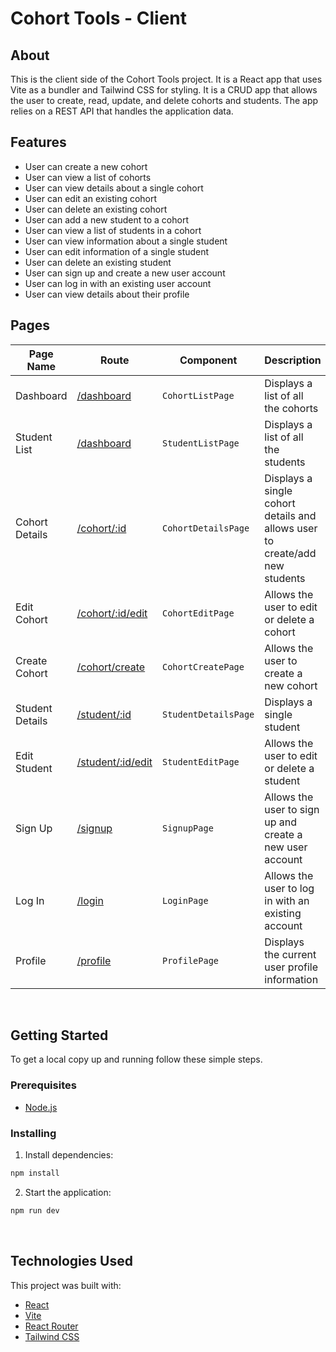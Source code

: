 # Cohort Tools - Client

## About
This is the client side of the Cohort Tools project. It is a React app that uses Vite as a bundler and Tailwind CSS for styling. It is a CRUD app that allows the user to create, read, update, and delete cohorts and students. The app relies on a REST API that handles the application data.


## Features
- User can create a new cohort
- User can view a list of cohorts
- User can view details about a single cohort
- User can edit an existing cohort
- User can delete an existing cohort
- User can add a new student to a cohort
- User can view a list of students in a cohort
- User can view information about a single student
- User can edit information of a single student
- User can delete an existing student
- User can sign up and create a new user account
- User can log in with an existing user account
- User can view details about their profile


## Pages

| Page Name         | Route | Component | Description |
|-------------------|-------|-----------|-------------|
| Dashboard         | [/dashboard](http://localhost:5173/dashboard) | `CohortListPage` | Displays a list of all the cohorts |
| Student List      | [/dashboard](http://localhost:5173/students) | `StudentListPage` | Displays a list of all the students |
| Cohort Details    | [/cohort/:id](http://localhost:5173/cohort/1) | `CohortDetailsPage` | Displays a single cohort details and allows user to create/add new students |
| Edit Cohort       | [/cohort/:id/edit](http://localhost:5173/cohort/1/edit) | `CohortEditPage` | Allows the user to edit or delete a cohort |
| Create Cohort     | [/cohort/create](http://localhost:5173/cohort/create) | `CohortCreatePage` | Allows the user to create a new cohort |
| Student Details   | [/student/:id](http://localhost:5173/student/1) | `StudentDetailsPage` | Displays a single student |
| Edit Student      | [/student/:id/edit](http://localhost:5173/student/1/edit) | `StudentEditPage` | Allows the user to edit or delete a student |
| Sign Up           | [/signup](http://localhost:5173/signup) | `SignupPage` | Allows the user to sign up and create a new user account |
| Log In            | [/login](http://localhost:5173/login) | `LoginPage` | Allows the user to log in with an existing account |
| Profile           | [/profile](http://localhost:5173/profile) | `ProfilePage` | Displays the current user profile information |

<br>

## Getting Started


To get a local copy up and running follow these simple steps.

### Prerequisites

- [Node.js](https://nodejs.org/en/)

### Installing

1. Install dependencies:

```sh
npm install
```

2. Start the application:

```sh
npm run dev
```
<br>


## Technologies Used

This project was built with:

- [React](https://reactjs.org/)
- [Vite](https://vitejs.dev/)
- [React Router](https://reactrouter.com/)
- [Tailwind CSS](https://tailwindcss.com/)

